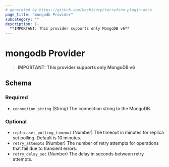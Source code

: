 ```yaml
---
# generated by https://github.com/hashicorp/terraform-plugin-docs
page_title: "mongodb Provider"
subcategory: ""
description: |-
  **IMPORTANT: This provider supports only MongoDB v6**
---
```


# mongodb Provider

> **IMPORTANT: This provider supports only MongoDB v6**



<!-- schema generated by tfplugindocs -->
## Schema

### Required

- `connection_string` (String) The connection string to the MongoDB.

### Optional

- `replicaset_polling_timeout` (Number) The timeout in minutes for replica set polling. Default is 10 minutes.
- `retry_attempts` (Number) The number of retry attempts for operations that fail due to transient errors.
- `retry_delay_sec` (Number) The delay in seconds between retry attempts.
